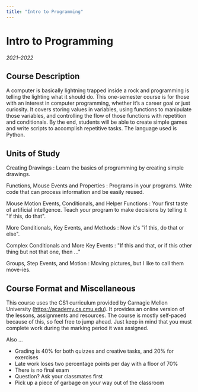 ```yaml
---
title: "Intro to Programming"
---
```


# Intro to Programming
_2021–2022_

## Course Description

A computer is basically lightning trapped inside a rock and programming is telling the lighting what it should do. This one-semester course is for those with an interest in computer programming, whether it’s a career goal or just curiosity. It covers storing values in variables, using functions to manipulate those variables, and controlling the flow of those functions with repetition and conditionals. By the end, students will be able to create simple games and write scripts to accomplish repetitive tasks. The language used is Python.

## Units of Study

Creating Drawings
: Learn the basics of programming by creating simple drawings.

Functions, Mouse Events and Properties
: Programs in your programs. Write code that can process information and be easily reused.

Mouse Motion Events, Conditionals, and Helper Functions
: Your first taste of artificial intellgence. Teach your program to make decisions by telling it "if this, do that".

More Conditionals, Key Events, and Methods
: Now it's "if this, do that or else".

Complex Conditionals and More Key Events
: "If this and that, or if this other thing but not that one, then ..."

Groups, Step Events, and Motion
: Moving pictures, but I like to call them move-ies.

## Course Format and Miscellaneous

This course uses the CS1 curriculum provided by Carnagie Mellon University (https://academy.cs.cmu.edu). It provides an online version of the lessons, assignments and resources. The course is mostly self-paced because of this, so feel free to jump ahead. Just keep in mind that you must complete work during the marking period it was assigned.

Also ...

- Grading is 40% for both quizzes and creative tasks, and 20% for exercises
- Late work loses two percentage points per day with a floor of 70%
- There is no final exam
- Question? Ask your classmates first
- Pick up a piece of garbage on your way out of the classroom